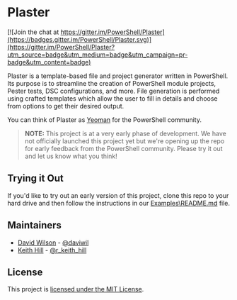 # Plaster

[![Join the chat at https://gitter.im/PowerShell/Plaster](https://badges.gitter.im/PowerShell/Plaster.svg)](https://gitter.im/PowerShell/Plaster?utm_source=badge&utm_medium=badge&utm_campaign=pr-badge&utm_content=badge)

Plaster is a template-based file and project generator written in PowerShell.  Its purpose is to
streamline the creation of PowerShell module projects, Pester tests, DSC configurations,
and more. File generation is performed using crafted templates which allow the user to
fill in details and choose from options to get their desired output.

You can think of Plaster as [Yeoman](http://yeoman.io) for the PowerShell community.

> **NOTE:** This project is at a very early phase of development.  We have not officially
> launched this project yet but we're opening up the repo for early feedback from the
> PowerShell community.  Please try it out and let us know what you think!

## Trying it Out

If you'd like to try out an early version of this project, clone this repo to your
hard drive and then follow the instructions in our [Examples\README.md](examples/README.md)
file.

## Maintainers

- [David Wilson](https://github.com/daviwil) - [@daviwil](http://twitter.com/daviwil)
- [Keith Hill](https://github.com/rkeithhill) - [@r_keith_hill](http://twitter.com/r_keith_hill)

## License

This project is [licensed under the MIT License](LICENSE).
